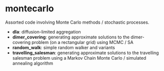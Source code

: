 montecarlo
==========

Assorted code involving Monte Carlo methods / stochastic processes.

* __dla__: diffusion-limited aggregation
* __dimer_covering__: generating approximate solutions to the dimer-covering problem (on a rectangular grid) using MCMC / SA
* __random_walk__: simple random walker and variants
* __travelling_salesman__: generating approximate solutions to the travelling salesman problem using a Markov Chain Monte Carlo / simulated annealing algorithm

